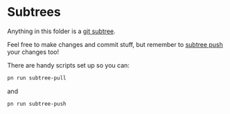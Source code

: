 # Subtrees

Anything in this folder is a [git subtree](https://www.atlassian.com/git/tutorials/git-subtree).

Feel free to make changes and commit stuff, but remember to [subtree push](https://github.com/n3dst4/investigator-fvtt/tree/main/investigator-fvtt/subtrees) your changes too!

There are handy scripts set up so you can:

```sh
pn run subtree-pull
```

and

```sh
pn run subtree-push
```

